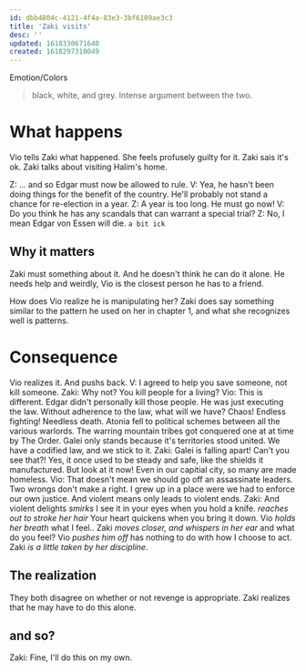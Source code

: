 ```yaml
---
id: dbb4804c-4121-4f4a-83e3-3bf6109ae3c3
title: 'Zaki visits'
desc: ''
updated: 1618330671640
created: 1618297310049
---
```

Emotion/Colors
> black, white, and grey. Intense argument between the two.

# What happens
Vio tells Zaki what happened. She feels profusely guilty for it.
Zaki sais it's ok. Zaki talks about visiting Halim's home.

Z: ... and so Edgar must now be allowed to rule.
V: Yea, he hasn't been doing things for the benefit of the country. He'll probably not stand a chance for re-election in a year.
Z: A year is too long. He must go now!
V: Do you think he has any scandals that can warrant a special trial?
Z: No, I mean Edgar von Essen will die.
`a bit ick`

##  Why it matters
Zaki must something about it. And he doesn't think he can do it alone. He needs help and weirdly, Vio is the closest person he has to a friend.

How does Vio realize he is manipulating her?
Zaki does say something similar to the pattern he used on her in chapter 1, and what she recognizes well is patterns.

# Consequence
Vio realizes it. And pushs back.
V:  I agreed to help you save someone, not kill someone.
Zaki: Why not? You kill people for a living?
Vio: This is different. Edgar didn't personally kill those people. He was just executing the law.
Without adherence to the law, what will we have? Chaos! Endless fighting! Needless death. Atonia fell to political schemes between all the various warlords. The warring mountain tribes got conquered one at at time by The Order. Galei only stands because it's territories stood united. We have a codified law, and we stick to it.
Zaki: Galei is falling apart! Can't you see that?! Yes, it once used to be steady and safe, like the shields it manufactured. But look at it now! Even in our capitial city, so many are made homeless.
Vio: That doesn't mean we should go off an assassinate leaders. Two wrongs don't make a right. I grew up in a place were we had to enforce our own justice. And violent means only leads to violent ends.
Zaki: And violent delights *smirks* I see it in your eyes when you hold a knife. *reaches out to stroke her hair*  Your heart quickens when you bring it down. 
Vio *holds her breath* what I feel..
Zaki *moves closer, and whispers in her ear* and what do you feel?
Vio *pushes him off* has nothing to do with how I choose to act.
Zaki *is a little taken by her discipline*.

## The realization
They both disagree on whether or not revenge is appropriate.
Zaki realizes that he may have to do this alone.

## and so?
Zaki: Fine, I'll do this on my own.
